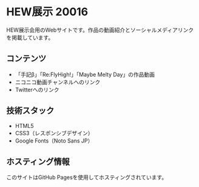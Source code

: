 # HEW展示 20016

HEW展示会用のWebサイトです。作品の動画紹介とソーシャルメディアリンクを掲載しています。

## コンテンツ

- 「手記β」「Re:FlyHigh!」「Maybe Melty Day」の作品動画
- ニコニコ動画チャンネルへのリンク
- Twitterへのリンク

## 技術スタック

- HTML5
- CSS3（レスポンシブデザイン）
- Google Fonts（Noto Sans JP）

## ホスティング情報

このサイトはGitHub Pagesを使用してホスティングされています。
